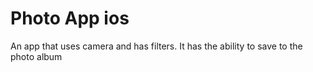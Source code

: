 # Photo App ios
An app that uses camera and has filters. It has the ability to save to the photo album
